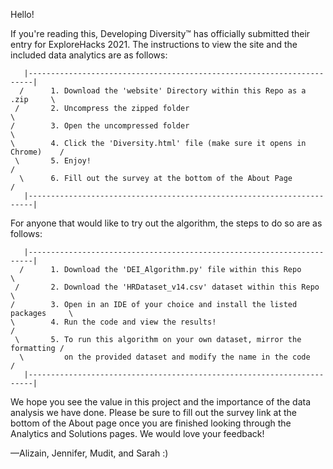 Hello!

If you're reading this, Developing Diversity™ has officially submitted their entry
for ExploreHacks 2021. The instructions to view the site and the included data
analytics are as follows:

       |-----------------------------------------------------------------------|
      /      1. Download the 'website' Directory within this Repo as a .zip     \
     /       2. Uncompress the zipped folder                                     \   
    /        3. Open the uncompressed folder                                      \
    \        4. Click the 'Diversity.html' file (make sure it opens in Chrome)    /
     \       5. Enjoy!                                                           /
      \      6. Fill out the survey at the bottom of the About Page             /
       |-----------------------------------------------------------------------|

For anyone that would like to try out the algorithm, 
  the steps to do so are as follows:
  
       |-----------------------------------------------------------------------|
      /      1. Download the 'DEI_Algorithm.py' file within this Repo           \
     /       2. Download the 'HRDataset_v14.csv' dataset within this Repo        \   
    /        3. Open in an IDE of your choice and install the listed packages     \
    \        4. Run the code and view the results!                                /
     \       5. To run this algorithm on your own dataset, mirror the formatting /
      \         on the provided dataset and modify the name in the code         /
       |-----------------------------------------------------------------------|


We hope you see the value in this project and the importance of the data analysis we
have done. Please be sure to fill out the survey link at the bottom of the About page
once you are finished looking through the Analytics and Solutions pages. We would love
your feedback!

––Alizain, Jennifer, Mudit, and Sarah :)


